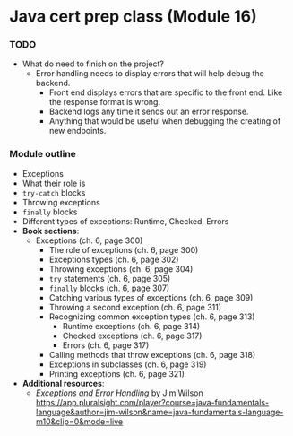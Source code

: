 # Java cert prep class (Module 16)

<style>
@media print {
  pre {
    border: 1px solid gray;
    page-break-inside: avoid;
  }
}

.break {
  page-break-after: always;
}
</style>

### TODO

- What do need to finish on the project?
  - Error handling needs to display errors that will help debug the backend.
    - Front end displays errors that are specific to the front end. Like the response format is wrong.
    - Backend logs any time it sends out an error response.
    - Anything that would be useful when debugging the creating of new endpoints.


### Module outline

- Exceptions
- What their role is
- `try-catch` blocks
- Throwing exceptions
- `finally` blocks
- Different types of exceptions: Runtime, Checked, Errors
- **Book sections**:
  - Exceptions (ch. 6, page 300)
    - The role of exceptions (ch. 6, page 300)
    - Exceptions types (ch. 6, page 302)
    - Throwing exceptions (ch. 6, page 304)
    - `try` statements (ch. 6, page 305)
    - `finally` blocks (ch. 6, page 307)
    - Catching various types of exceptions (ch. 6, page 309)
    - Throwing a second exception (ch. 6, page 311)
    - Recognizing common exception types (ch. 6, page 313)
      - Runtime exceptions (ch. 6, page 314)
      - Checked exceptions (ch. 6, page 317)
      - Errors (ch. 6, page 317)
    - Calling methods that throw exceptions (ch. 6, page 318)
    - Exceptions in subclasses (ch. 6, page 319)
    - Printing exceptions (ch. 6, page 321)
- **Additional resources**:
  - _Exceptions and Error Handling_ by Jim Wilson https://app.pluralsight.com/player?course=java-fundamentals-language&author=jim-wilson&name=java-fundamentals-language-m10&clip=0&mode=live
